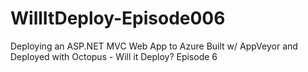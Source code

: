 # WillItDeploy-Episode006
Deploying an ASP.NET MVC Web App to Azure Built w/ AppVeyor and Deployed with Octopus - Will it Deploy? Episode 6
